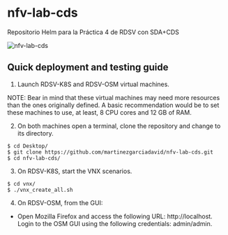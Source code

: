 # nfv-lab-cds
Repositorio Helm para la Práctica 4 de RDSV con SDA+CDS

![nfv-lab-cds](https://github.com/martinezgarciadavid/nfv-lab-cds/blob/main/nfv-lab-cds.drawio.png)

## Quick deployment and testing guide

1. Launch RDSV-K8S and RDSV-OSM virtual machines.

NOTE: Bear in mind that these virtual machines may need more resources than the ones originally defined. A basic recommendation would be to set these machines to use, at least, 8 CPU cores and 12 GB of RAM.

2. On both machines open a terminal, clone the repository and change to its directory.

```
$ cd Desktop/
$ git clone https://github.com/martinezgarciadavid/nfv-lab-cds.git
$ cd nfv-lab-cds/
```

3. On RDSV-K8S, start the VNX scenarios.

```
$ cd vnx/
$ ./vnx_create_all.sh
```

4. On RDSV-OSM, from the GUI:
- Open Mozilla Firefox and access the following URL: http://localhost. Login to the OSM GUI using the following credentials: admin/admin.
